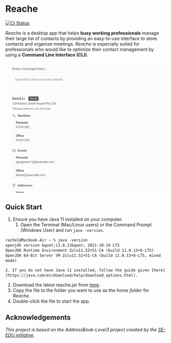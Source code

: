 # Reache
[![CI Status](https://github.com/AY2122S2-CS2103T-W12-4/tp/workflows/Java%20CI/badge.svg)](https://github.com/AY2122S2-CS2103T-W12-4/tp/actions)

_Reache_ is a desktop app that helps **busy working professionals** manage their large list of contacts by providing an easy-to-use interface to store contacts and organize meetings. _Reache_ is especially suited for professionals who would like to optimize their contact management by using a **Command Line Interface (CLI)**.

![Ui](docs/images/Ui.png)

## Quick Start

1. Ensure you have Java 11 installed on your computer.
    1. Open the Terminal (Mac/Linux users) or the Command Prompt (Windows User) and run `java -version`.

```
rachel@Macbook-Air ~ % java -version
openjdk version &quot;11.0.13&quot; 2021-10-19 LTS
OpenJDK Runtime Environment Zulu11.52+51-CA (build 11.0.13+8-LTS)
OpenJDK 64-Bit Server VM Zulu11.52+51-CA (build 11.0.13+8-LTS, mixed mode)

```
    2. If you do not have Java 11 installed, follow the guide given [here](https://java.com/en/download/help/download_options.html).

2. Download the latest reache.jar from [here](https://github.com/AY2122S2-CS2103T-W12-4/tp/releases).
3. Copy the file to the folder you want to use as the _home folder_ for _Reache_.
4. Double-click the file to start the app.

## Acknowledgements

_This project is based on the AddressBook-Level3 project created by the [SE-EDU initiative](https://se-education.org)._
